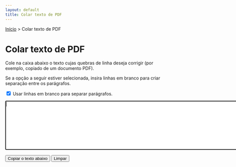 ```yaml
---
layout: default
title: Colar texto de PDF
---
```


[Início](/) > Colar texto de PDF

# Colar texto de PDF

Cole na caixa abaixo o texto cujas quebras de linha deseja corrigir (por
exemplo, copiado de um documento PDF).

Se a opção a seguir estiver selecionada, insira linhas em branco para criar separação entre os parágrafos.

<label
      ><input type="checkbox" checked /> Usar linhas em branco para separar
parágrafos.</label
    >

<form>
<textarea cols="120" rows="10" autofocus></textarea><br>
<br>
<button type="button" id="copiar">Copiar o texto abaixo</button>
<button type="reset">Limpar</button>
</form>

<p class="resultado-copia"></p>

<output class="corrigido"></output>

<script src="/js/colar-texto-pdf.js?v=2.0"></script>
